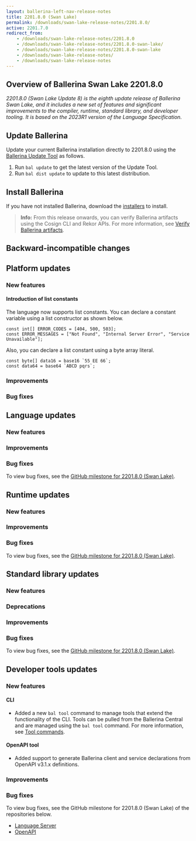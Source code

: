 ```yaml
---
layout: ballerina-left-nav-release-notes
title: 2201.8.0 (Swan Lake) 
permalink: /downloads/swan-lake-release-notes/2201.8.0/
active: 2201.7.0
redirect_from: 
    - /downloads/swan-lake-release-notes/2201.8.0
    - /downloads/swan-lake-release-notes/2201.8.0-swan-lake/
    - /downloads/swan-lake-release-notes/2201.8.0-swan-lake
    - /downloads/swan-lake-release-notes/
    - /downloads/swan-lake-release-notes
---
```


## Overview of Ballerina Swan Lake 2201.8.0

<em>2201.8.0 (Swan Lake Update 8) is the eighth update release of Ballerina Swan Lake, and it includes a new set of features and significant improvements to the compiler, runtime, standard library, and developer tooling. It is based on the 2023R1 version of the Language Specification.</em> 

## Update Ballerina

Update your current Ballerina installation directly to 2201.8.0 using the [Ballerina Update Tool](/learn/cli-documentation/update-tool/) as follows.

1. Run `bal update` to get the latest version of the Update Tool.
2. Run `bal dist update` to update to this latest distribution.

## Install Ballerina

If you have not installed Ballerina, download the [installers](/downloads/#swanlake) to install.

>**Info:** From this release onwards, you can verify Ballerina artifacts using the Cosign CLI and Rekor APIs. For more information, see [Verify Ballerina artifacts](/downloads/verify-ballerina-artifacts).

## Backward-incompatible changes

## Platform updates

### New features

#### Introduction of list constants

The language now supports list constants. You can declare a constant variable using a list constructor as shown below.

```ballerina
const int[] ERROR_CODES = [404, 500, 503];
const ERROR_MESSAGES = ["Not Found", "Internal Server Error", "Service Unavailable"];
```

Also, you can declare a list constant using a byte array literal.

```ballerina
const byte[] data16 = base16 `55 EE 66`;
const data64 = base64 `ABCD pqrs`;
```

### Improvements

### Bug fixes

## Language updates

### New features

### Improvements

### Bug fixes

To view bug fixes, see the [GitHub milestone for 2201.8.0 (Swan Lake)](https://github.com/ballerina-platform/ballerina-lang/issues?q=is%3Aissue+label%3ATeam%2FCompilerFE+milestone%3A2201.8.0+is%3Aclosed+label%3AType%2FBug).

## Runtime updates

### New features

### Improvements

### Bug fixes

To view bug fixes, see the [GitHub milestone for 2201.8.0 (Swan Lake)](https://github.com/ballerina-platform/ballerina-lang/issues?q=is%3Aissue+milestone%3A2201.8.0+label%3ATeam%2FjBallerina+label%3AType%2FBug+is%3Aclosed).

## Standard library updates

### New features

### Deprecations

### Improvements

### Bug fixes

To view bug fixes, see the [GitHub milestone for 2201.8.0 (Swan Lake)](https://github.com/ballerina-platform/ballerina-standard-library/issues?q=is%3Aclosed+is%3Aissue+milestone%3A%222201.8.0%22+label%3AType%2FBug).

## Developer tools updates

### New features

#### CLI

- Added a new `bal tool` command to manage tools that extend the functionality of the CLI. Tools can be pulled from the Ballerina Central and are managed using the `bal tool` command. For more information, see [Tool commands](https://ballerina.io/learn/cli-documentation/cli-commands/#tool-commands).

#### OpenAPI tool
- Added support to generate Ballerina client and service declarations from OpenAPI v3.1.x definitions.

### Improvements

### Bug fixes

To view bug fixes, see the GitHub milestone for 2201.8.0 (Swan Lake) of the repositories below.

- [Language Server](https://github.com/ballerina-platform/ballerina-lang/issues?q=is%3Aissue+label%3ATeam%2FLanguageServer+milestone%3A2201.8.0+is%3Aclosed+label%3AType%2FBug)
- [OpenAPI](https://github.com/ballerina-platform/openapi-tools/issues?q=is%3Aissue+label%3AType%2FBug+milestone%3A%22Swan+Lake+2201.8.0%22+is%3Aclosed)